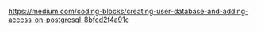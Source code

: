 
https://medium.com/coding-blocks/creating-user-database-and-adding-access-on-postgresql-8bfcd2f4a91e
